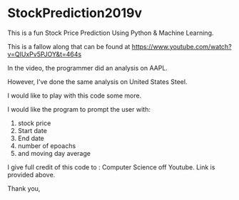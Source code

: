 # StockPrediction2019v
This is a fun Stock Price Prediction Using Python &amp; Machine Learning.

This is a fallow along that can be found  at https://www.youtube.com/watch?v=QIUxPv5PJOY&t=464s 

In the video, the programmer did an analysis on AAPL. 

However, I've done the same analysis on United States Steel.

I would like to play with this code some more.

I would like the program to prompt the user with:
1) stock price
2) Start date
3) End date
4) number of epoachs 
5) and moving day average

I give full credit of this code to : Computer Science off Youtube.
Link is provided above.

Thank you,
